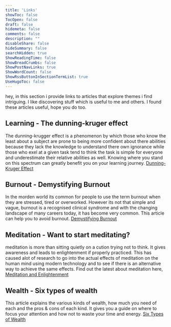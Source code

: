 ```yaml
---
title: 'Links'
showToc: false
TocOpen: false
draft: false
hidemeta: false
comments: false
description: ""
disableShare: false
hideSummary: false
searchHidden: true
ShowReadingTime: false
ShowBreadCrumbs: false
ShowPostNavLinks: true
ShowWordCount: false
ShowRssButtonInSectionTermList: true
UseHugoToc: false
---
```

hey, in this section i provide links to articles that explore themes i find intriguing. I like discovering stuff which is useful to me and others. I found these articles useful, hope you do too.

## Learning - The dunning-kruger effect
The dunning-krugger effect is a phenomenon by which those who know the least about a subject are prone to being more confident about there abilities because they lack the knowledge to understand there own ignorance while those who exel at a given task tend to think the task is simple for everyone and underestimate their relative abilities as well. Knowing where you stand on this spectrum can greatly benefit you on your learning journey.
[Dunning-Kruger Effect](https://thedecisionlab.com/biases/dunning-kruger-effect)

## Burnout - Demystifying Burnout
In the morden world its common for people to use the term burnout when they are stressed, tired or overworked. However its not that simple and vague, burnout is a recognised clinical syndrome and with the changing landscape of many careers today, it has become very common. This article can help you to avoid burnout.
[Demystifying Burnout](https://leadership.garden/demystifying-burnout/)

## Meditation - Want to start meditating?
meditation is more than sitting quietly on a cution trying not to think. It gives awareness and leads to enlightenment if properly practiced. This has caused alot of research to go into the actual effects of meditation on the human mind using modern technology and to see if there is an alternative way to achieve the same effects. Find out the latest about meditation here,
[Meditation and Enlightenment](https://www.vox.com/future-perfect/23836358/meditation-mindfulness-enlightenment-science-contemplative-buddhism-spirituality)

## Wealth - Six types of wealth
This article explains the various kinds of wealth, how much you need of each and the pros & cons of each kind. It gives you a guide on where to focus your attention and how not to waste your time and energy.
[Six Types of Wealth](https://www.youngmoney.co/p/six-types-wealth)

